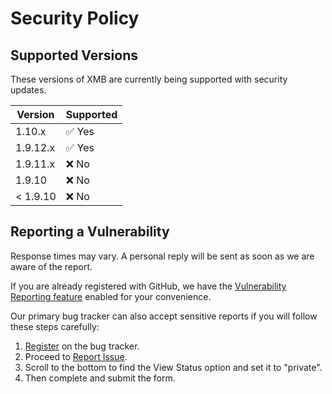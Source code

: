 # Security Policy

## Supported Versions

These versions of XMB are currently being supported with security updates.

| Version | Supported          |
| ------- | ------------------ |
| 1.10.x   | :white_check_mark: Yes |
| 1.9.12.x   | :white_check_mark: Yes |
| 1.9.11.x   | :x: No               |
| 1.9.10   | :x: No               |
| < 1.9.10   | :x: No               |

## Reporting a Vulnerability

Response times may vary.  A personal reply will be sent as soon as we are aware of the report.

If you are already registered with GitHub, we have the [Vulnerability Reporting feature](https://github.com/miqrogroove/xmb/security/advisories/new) enabled for your convenience.

Our primary bug tracker can also accept sensitive reports if you will follow these steps carefully:
1. [Register](https://bugs.xmbforum2.com/signup_page.php) on the bug tracker.
2. Proceed to [Report Issue](https://bugs.xmbforum2.com/bug_report_page.php).
3. Scroll to the bottom to find the View Status option and set it to "private".
4. Then complete and submit the form.

